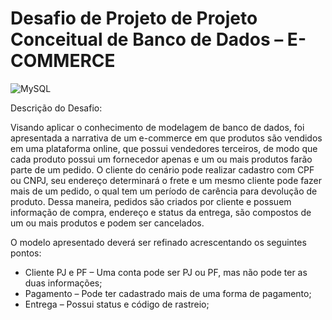 # Desafio de Projeto de Projeto Conceitual de Banco de Dados – E-COMMERCE

![MySQL](https://img.shields.io/badge/mysql-%2300f.svg?style=for-the-badge&logo=mysql&logoColor=white)

Descrição do Desafio: 

Visando aplicar o conhecimento de modelagem de banco de dados, foi apresentada a narrativa de um e-commerce em que produtos são vendidos em uma plataforma online, que possui vendedores terceiros, de modo que cada produto possui um fornecedor apenas e um ou mais produtos farão parte de um pedido. 
O cliente do cenário pode realizar cadastro com CPF ou CNPJ, seu endereço determinará o frete e um mesmo cliente pode fazer mais de um pedido, o qual tem um período de carência para devolução de produto.
Dessa maneira, pedidos são criados por cliente e possuem informação de compra, endereço e status da entrega, são compostos de um ou mais produtos e podem ser cancelados.

O modelo apresentado deverá ser refinado acrescentando os seguintes pontos:

* Cliente PJ e PF – Uma conta pode ser PJ ou PF, mas não pode ter as duas informações;
* Pagamento – Pode ter cadastrado mais de uma forma de pagamento;
* Entrega – Possui status e código de rastreio;
